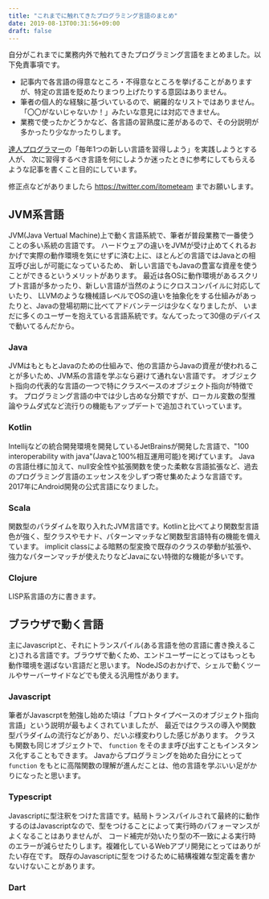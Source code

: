 ```yaml
---
title: "これまでに触れてきたプログラミング言語のまとめ"
date: 2019-08-13T00:31:56+09:00
draft: false
---
```


自分がこれまでに業務内外で触れてきたプログラミング言語をまとめました。以下免責事項です。

- 記事内で各言語の得意なところ・不得意なところを挙げることがありますが、特定の言語を貶めたりまつり上げたりする意図はありません。
- 筆者の個人的な経験に基づいているので、網羅的なリストではありません。「〇〇がないじゃないか！」みたいな意見には対応できません。
- 業務で使ったかどうかなど、各言語の習熟度に差があるので、その分説明が多かったり少なかったりします。

[達人プログラマー](https://amzn.to/2Me10kB)の「毎年1つの新しい言語を習得しよう」を実践しようとする人が、
次に習得するべき言語を何にしようか迷ったときに参考にしてもらえるような記事を書くこと目的にしています。

修正点などがありましたら https://twitter.com/itometeam までお願いします。

## JVM系言語
JVM(Java Vertual Machine)上で動く言語系統で、筆者が普段業務で一番使うことの多い系統の言語です。
ハードウェアの違いをJVMが受け止めてくれるおかげで実際の動作環境を気にせずに済む上に、ほとんどの言語ではJavaとの相互呼び出しが可能になっているため、
新しい言語でもJavaの豊富な資産を使うことができるというメリットがあります。
最近は各OSに動作環境があるスクリプト言語が多かったり、新しい言語が当然のようにクロスコンパイルに対応していたり、
LLVMのような機械語レベルでOSの違いを抽象化をする仕組みがあったりと、Javaの登場初期に比べてアドバンテージは少なくなりましたが、
いまだに多くのユーザーを抱えている言語系統です。なんてったって30億のデバイスで動いてるんだから。

### Java
JVMはもともとJavaのための仕組みで、他の言語からJavaの資産が使われることが多いため、JVM系の言語を学ぶなら避けて通れない言語です。
オブジェクト指向の代表的な言語の一つで特にクラスベースのオブジェクト指向が特徴です。
プログラミング言語の中では少し古めな分類ですが、ローカル変数の型推論やラムダ式など流行りの機能もアップデートで追加されていっています。

### Kotlin
Intellijなどの統合開発環境を開発しているJetBrainsが開発した言語で、"100 interoperability with java"(Javaと100%相互運用可能)を掲げています。
Javaの言語仕様に加えて、null安全性や拡張関数を使った柔軟な言語拡張など、過去のプログラミング言語のエッセンスを少しずつ寄せ集めたような言語です。
2017年にAndroid開発の公式言語になりました。

### Scala
関数型のパラダイムを取り入れたJVM言語です。Kotlinと比べてより関数型言語色が強く、型クラスやモナド、パターンマッチなど関数型言語特有の機能を備えています。
implicit classによる暗黙の型変換で既存のクラスの挙動が拡張や、強力なパターンマッチが使えたりなどJavaにない特徴的な機能が多いです。

### Clojure
LISP系言語の方に書きます。

## ブラウザで動く言語
主にJavascriptと、それにトランスパイル(ある言語を他の言語に書き換えること)される言語です。ブラウザで動くため、エンドユーザーにとってはもっとも動作環境を選ばない言語だと思います。
NodeJSのおかげで、シェルで動くツールやサーバーサイドなどでも使える汎用性があります。

### Javascript
筆者がJavascrptを勉強し始めた頃は「プロトタイプベースのオブジェクト指向言語」という説明が最もよくされていましたが、
最近ではクラスの導入や関数型パラダイムの流行などがあり、だいぶ様変わりした感じがあります。
クラスも関数も同じオブジェクトで、 `function` をそのまま呼び出すこともインスタンス化することもできます。
Javaからプログラミングを始めた自分にとって `function` をもとに高階関数の理解が進んだことは、他の言語を学ぶいい足がかりになったと思います。

### Typescript
Javascriptに型注釈をつけた言語です。結局トランスパイルされて最終的に動作するのはJavascriptなので、型をつけることによって実行時のパフォーマンスがよくなることはありませんが、
コード補完が効いたり型の不一致による実行時のエラーが減らせたりします。複雑化しているWebアプリ開発にとってはありがたい存在です。
既存のJavascriptに型をつけるために結構複雑な型定義を書かないけないことがあります。

### Dart
